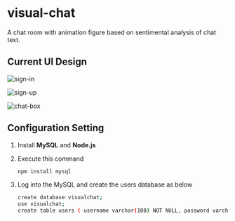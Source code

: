 # visual-chat
A chat room with animation figure based on sentimental analysis of chat text.



## Current UI Design

![sign-in](./design-sketch/sign-in.jpg)

![sign-up](./design-sketch/sign-up.jpg)

![chat-box](./design-sketch/chat-box.jpg)

## Configuration Setting

1. Install **MySQL** and **Node.js**

2. Execute this command

   ```bash
   npm install mysql
   ```

3. Log into the MySQL and create the users database as below

   ```bash
   create database visualchat;
   use visualchat;
   create table users ( username varchar(100) NOT NULL, password varchar(100) NOT NULL);
   ```